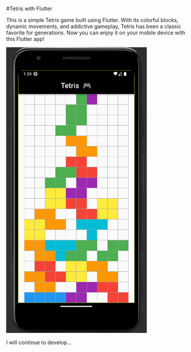 #Tetris with Flutter

This is a simple Tetris game built using Flutter. With its colorful blocks, dynamic movements, and addictive gameplay, Tetris has been a classic favorite for generations. Now you can enjoy it on your mobile device with this Flutter app!

![](https://github.com/Fuatorium/Tetris-W-Flutter/blob/main/tetris.PNG?raw=true)

I will continue to develop...
